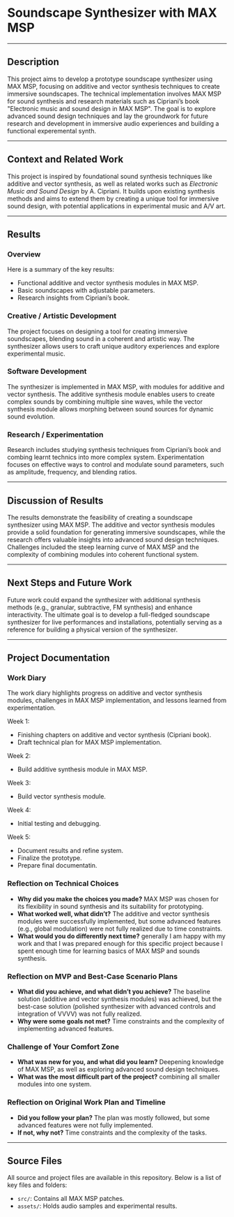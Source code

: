 # Soundscape Synthesizer with MAX MSP

---

## Description

This project aims to develop a prototype soundscape synthesizer using MAX MSP, focusing on additive and vector synthesis techniques to create immersive soundscapes. The technical implementation involves MAX MSP for sound synthesis and research materials such as Cipriani’s book "Electronic music and sound design in MAX MSP". The goal is to explore advanced sound design techniques and lay the groundwork for future research and development in immersive audio experiences and building a functional experemental synth.

---

## Context and Related Work

This project is inspired by foundational sound synthesis techniques like additive and vector synthesis, as well as related works such as *Electronic Music and Sound Design* by A. Cipriani. It builds upon existing synthesis methods and aims to extend them by creating a unique tool for immersive sound design, with potential applications in experimental music and A/V art.

---

## Results

### Overview
Here is a summary of the key results:
- Functional additive and vector synthesis modules in MAX MSP.
- Basic soundscapes with adjustable parameters.
- Research insights from Cipriani’s book.

### Creative / Artistic Development
The project focuses on designing a tool for creating immersive soundscapes, blending sound in a coherent and artistic way. The synthesizer allows users to craft unique auditory experiences and explore experimental music.

### Software Development
The synthesizer is implemented in MAX MSP, with modules for additive and vector synthesis. The additive synthesis module enables users to create complex sounds by combining multiple sine waves, while the vector synthesis module allows morphing between sound sources for dynamic sound evolution.

### Research / Experimentation
Research includes studying synthesis techniques from Cipriani’s book and combing learnt technics into more complex system. Experimentation focuses on effective ways to control and modulate sound parameters, such as amplitude, frequency, and blending ratios.

---

## Discussion of Results

The results demonstrate the feasibility of creating a soundscape synthesizer using MAX MSP. The additive and vector synthesis modules provide a solid foundation for generating immersive soundscapes, while the research offers valuable insights into advanced sound design techniques. Challenges included the steep learning curve of MAX MSP and the complexity of combining modules into coherent functional system.

---

## Next Steps and Future Work

Future work could expand the synthesizer with additional synthesis methods (e.g., granular, subtractive, FM synthesis) and enhance interactivity. The ultimate goal is to develop a full-fledged soundscape synthesizer for live performances and installations, potentially serving as a reference for building a physical version of the synthesizer.

---

## Project Documentation

### Work Diary
The work diary highlights progress on additive and vector synthesis modules, challenges in MAX MSP implementation, and lessons learned from experimentation.

Week 1:

- Finishing chapters on additive and vector synthesis (Cipriani book).
- Draft technical plan for MAX MSP implementation.
  
Week 2:

- Build additive synthesis module in MAX MSP.
  
Week 3:

- Build vector synthesis module.
  
Week 4:

- Initial testing and debugging.

Week 5:

- Document results and refine system.
- Finalize the prototype.
- Prepare final documentatin.


### Reflection on Technical Choices
- **Why did you make the choices you made?** MAX MSP was chosen for its flexibility in sound synthesis and its suitability for prototyping.
- **What worked well, what didn’t?** The additive and vector synthesis modules were successfully implemented, but some advanced features (e.g., global modulation) were not fully realized due to time constraints.
- **What would you do differently next time?** generally I am happy with my work and that I was prepared enough for this specific project because I spent enough time for learning basics of MAX MSP and sounds synthesis.

### Reflection on MVP and Best-Case Scenario Plans
- **What did you achieve, and what didn’t you achieve?** The baseline solution (additive and vector synthesis modules) was achieved, but the best-case solution (polished synthesizer with advanced controls and integration of VVVV) was not fully realized.
- **Why were some goals not met?** Time constraints and the complexity of implementing advanced features.

### Challenge of Your Comfort Zone
- **What was new for you, and what did you learn?** Deepening knowledge of MAX MSP, as well as exploring advanced sound design techniques.
- **What was the most difficult part of the project?** combining all smaller modules into one system.

### Reflection on Original Work Plan and Timeline
- **Did you follow your plan?** The plan was mostly followed, but some advanced features were not fully implemented.
- **If not, why not?** Time constraints and the complexity of the tasks.

---

## Source Files

All source and project files are available in this repository. Below is a list of key files and folders:

- `src/`: Contains all MAX MSP patches.
- `assets/`: Holds audio samples and experimental results.

